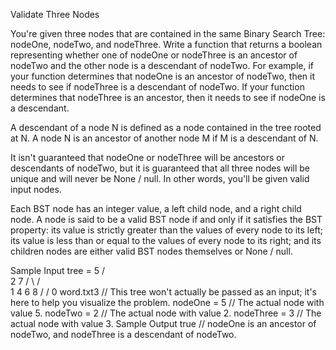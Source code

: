 Validate Three Nodes


You're given three nodes that are contained in the same Binary Search Tree: nodeOne,
nodeTwo, and nodeThree. Write a function that returns a boolean representing whether one
of nodeOne or nodeThree is an ancestor of nodeTwo and the other node is a descendant of
nodeTwo. 
For example, if your function determines that nodeOne is an ancestor of nodeTwo,
then it needs to see if nodeThree is a descendant of nodeTwo. If your function determines
that nodeThree is an ancestor, then it needs to see if nodeOne is a descendant.

A descendant of a node N is defined as a node contained in the tree rooted at N. A node N is
an ancestor of another node M if M is a descendant of N.

It isn't guaranteed that nodeOne or nodeThree will be ancestors or descendants of nodeTwo,
but it is guaranteed that all three nodes will be unique and will never be None / null. In other
words, you'll be given valid input nodes.

Each BST node has an integer value, a left child node, and a right child node. A node is said
to be a valid BST node if and only if it satisfies the BST property: its value is strictly greater
than the values of every node to its left; its value is less than or equal to the values of every
node to its right; and its children nodes are either valid BST nodes themselves or None / null.

Sample Input
tree =        5
            /  \
            2    7
           / \  / \
          1  4 6   8
         /  /
        0  word.txt3
// This tree won't actually be passed as an input; it's here to help you visualize
the problem.
nodeOne = 5 // The actual node with value 5.
nodeTwo = 2 // The actual node with value 2.
nodeThree = 3 // The actual node with value 3.
Sample Output
true // nodeOne is an ancestor of nodeTwo, and nodeThree is a descendant of nodeTwo.